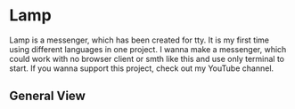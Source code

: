 # Lamp
Lamp is a messenger, which has been created for tty. It is my first time using different languages in one project. I wanna make a messenger, which could work with no browser client or smth like this and use only terminal to start. If you wanna support this project, check out my YouTube channel.  

## General View
